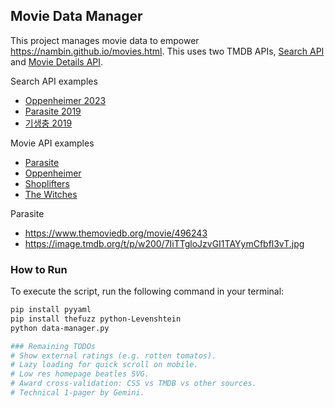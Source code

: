 ## Movie Data Manager

This project manages movie data to empower https://nambin.github.io/movies.html. This uses two TMDB APIs, [Search API](https://developer.themoviedb.org/reference/search-movie) and [Movie Details API](https://developer.themoviedb.org/reference/movie-details).

Search API examples
- [Oppenheimer 2023](https://api.themoviedb.org/3/search/movie?query=Oppenheimer&primary_release_year=2023&api_key=f6d7fb04f4d4d6b07d2d750811e73a4c)
- [Parasite 2019](https://api.themoviedb.org/3/search/movie?query=Parasite&primary_release_year=2019&api_key=f6d7fb04f4d4d6b07d2d750811e73a4c)
- [기생충 2019](https://api.themoviedb.org/3/search/movie?query=기생충&primary_release_year=2019&api_key=f6d7fb04f4d4d6b07d2d750811e73a4c)


Movie API examples
- [Parasite](https://api.themoviedb.org/3/movie/496243?api_key=f6d7fb04f4d4d6b07d2d750811e73a4c&append_to_response=credits)
- [Oppenheimer](https://api.themoviedb.org/3/movie/872585?api_key=f6d7fb04f4d4d6b07d2d750811e73a4c&append_to_response=credits)
- [Shoplifters](https://api.themoviedb.org/3/movie/505192?api_key=f6d7fb04f4d4d6b07d2d750811e73a4c&append_to_response=credits)
- [The Witches](https://api.themoviedb.org/3/movie/531219?api_key=f6d7fb04f4d4d6b07d2d750811e73a4c&append_to_response=credits)

Parasite
- https://www.themoviedb.org/movie/496243
- https://image.tmdb.org/t/p/w200/7IiTTgloJzvGI1TAYymCfbfl3vT.jpg

### How to Run

To execute the script, run the following command in your terminal:

```bash
pip install pyyaml
pip install thefuzz python-Levenshtein
python data-manager.py

### Remaining TODOs
# Show external ratings (e.g. rotten tomatos).
# Lazy loading for quick scroll on mobile.
# Low res homepage beatles SVG.
# Award cross-validation: CSS vs TMDB vs other sources.
# Technical 1-pager by Gemini.